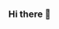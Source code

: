 ### Hi there 👋

<!--
**melihakan/melihakan** is a ✨ _special_ ✨ repository because its `README.md` (this file) appears on your GitHub profile.

Here are some ideas to get you started:

- 🔭 I’m currently working on Java
- 🌱 I’m currently learning SpringBoot
- 💬 Ask me about C and Java
- 📫 How to reach me: smelihakan@gmail.com
- aa
